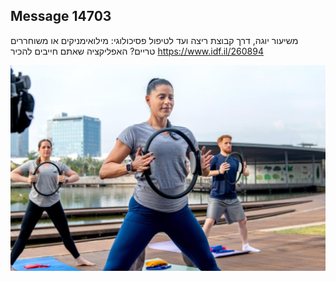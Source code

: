 ## Message 14703

משיעור יוגה, דרך קבוצת ריצה ועד לטיפול פסיכולוגי:
מילואימניקים או משוחררים טריים? האפליקציה שאתם חייבים להכיר
https://www.idf.il/260894

![Photo](14703/14703_photo.jpg)
